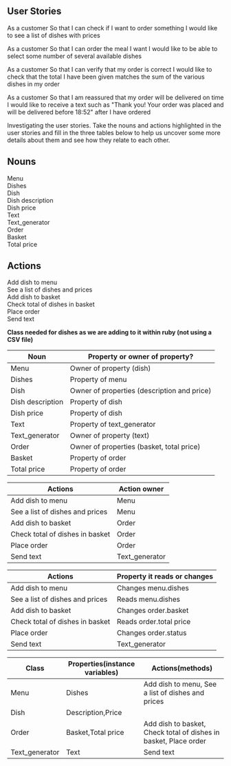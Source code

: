 User Stories
--------------

As a customer
So that I can check if I want to order something
I would like to see a list of dishes with prices

As a customer
So that I can order the meal I want
I would like to be able to select some number of several available dishes

As a customer
So that I can verify that my order is correct
I would like to check that the total I have been given matches the sum of the various dishes in my order

As a customer
So that I am reassured that my order will be delivered on time
I would like to receive a text such as "Thank you! Your order was placed and will be delivered before 18:52" after I have ordered

Investigating the user stories.
Take the nouns and actions highlighted in the user stories and fill in the three tables below to help us uncover some more details about them and see how they relate to each other.

Nouns
-----
Menu  
Dishes  
Dish   
Dish description   
Dish price   
Text  
Text_generator  
Order  
Basket  
Total price

Actions
---------
Add dish to menu  
See a list of dishes and prices  
Add dish to basket  
Check total of dishes in basket  
Place order  
Send text  


**Class needed for dishes as we are adding to it within ruby (not using a CSV file)**


|Noun|Property or owner of property?|
|---------|------------|
Menu|Owner of property (dish)
Dishes|Property of menu
Dish|Owner of properties (description and price)  
Dish description|Property of dish
Dish price|Property of dish
Text|Property of text_generator  
Text_generator|Owner of property (text)
Order|Owner of properties (basket, total price)
Basket|Property of order
Total price|Property of order


|Actions|Action owner|
|---------|------------|
Add dish to menu|Menu  
See a list of dishes and prices|Menu
Add dish to basket|Order  
Check total of dishes in basket|Order  
Place order|Order  
Send text|Text_generator


|Actions|Property it reads or changes|
|---------|------------|
Add dish to menu|Changes menu.dishes
See a list of dishes and prices|Reads menu.dishes
Add dish to basket|Changes order.basket
Check total of dishes in basket|Reads order.total price  
Place order|Changes order.status  
Send text|Text_generator


|Class|Properties(instance variables)|Actions(methods)|
|---------|------------|-----------|
|Menu|Dishes|Add dish to menu,  See a list of dishes and prices|
|Dish|Description,Price| |
|Order|Basket,Total price|Add dish to basket,  Check total of dishes in basket,  Place order|
|Text_generator|Text|Send text|
